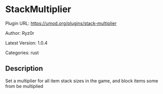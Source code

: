 # StackMultiplier

Plugin URL: https://umod.org/plugins/stack-multiplier

Author: Ryz0r

Latest Version: 1.0.4

Categories: rust

## Description

Set a multiplier for all item stack sizes in the game, and block items some from be multiplied
